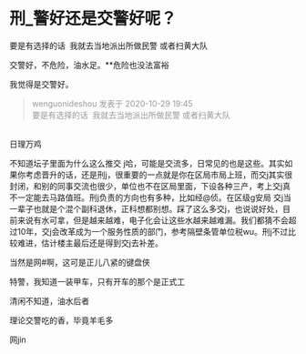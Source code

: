 # 刑_警好还是交警好呢？


要是有选择的话&nbsp;&nbsp;我就去当地派出所做民警 或者扫黄大队

交警好，不危险，油水足。**危险也没法富裕

我觉得是交警好。

<div class="quote"><blockquote><font color="#999999">wenguonideshou 发表于 2020-10-29 19:45</font><br />
<font color="#999999">要是有选择的话&nbsp;&nbsp;我就去当地派出所做民警 或者扫黄大队</font></blockquote></div><br />
日理万鸡

不知道坛子里面为什么这么推交 j哈，可能是交流多，日常见的也是这些。其实如果你考虑晋升的话，还是刑j，很重要的一点就是你在区局市局上班，而交j其实很封闭，和别的同事交流也很少，单位也不在区局里面，下设各种三产，考上交j真不一定能去马路值班。刑j负责的方向也有多种，比如经@侦。在区级g安局 交j当一辈子也就是个混个副科退休，正科想都别想。踩了这么多交j，也说说好处，目前来说有水可拿，但是越来越难，电子化会让这些水越来越难漏。我们都猜不会超过10年，交j会改革成为一个服务性质的部门，参考隔壁条管单位税wu。刑j不过比较难进，估计楼主最后还是得到交j去补差。

当然是网#啊，这可是正儿八紧的键盘侠<img id="aimg_nJW3N" onclick="zoom(this, this.src, 0, 0, 0)" class="zoom" src="https://cdn.jsdelivr.net/gh/hishis/forum-master/public/images/patch.gif" onmouseover="img_onmouseoverfunc(this)" onload="thumbImg(this)" border="0" alt="" />

特警，我知道一装甲车，只有开车的那个是正式工

清闲不知道，油水后者

理论交警吃的香，毕竟羊毛多

网jin
